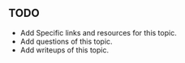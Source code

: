 ## TODO
* Add Specific links and resources for this topic.
* Add questions of this topic.
* Add writeups of this topic.
